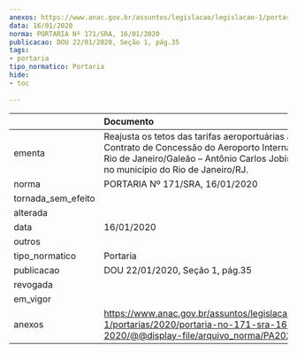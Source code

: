 ```yaml
---
anexos: https://www.anac.gov.br/assuntos/legislacao/legislacao-1/portarias/2020/portaria-no-171-sra-16-01-2020/@@display-file/arquivo_norma/PA2020-0171.pdf
data: 16/01/2020
norma: PORTARIA Nº 171/SRA, 16/01/2020
publicacao: DOU 22/01/2020, Seção 1, pág.35
tags:
- portaria
tipo_normatico: Portaria
hide: 
- toc 
 
---
```


|                    | Documento                                                                                                                                                                                                  |
|:-------------------|:-----------------------------------------------------------------------------------------------------------------------------------------------------------------------------------------------------------|
| ementa             | Reajusta os tetos das tarifas aeroportuárias aplicáveis ao Contrato de Concessão do Aeroporto Internacional do Rio de Janeiro/Galeão – Antônio Carlos Jobim, localizado no município do Rio de Janeiro/RJ. |
| norma              | PORTARIA Nº 171/SRA, 16/01/2020                                                                                                                                                                            |
| tornada_sem_efeito |                                                                                                                                                                                                            |
| alterada           |                                                                                                                                                                                                            |
| data               | 16/01/2020                                                                                                                                                                                                 |
| outros             |                                                                                                                                                                                                            |
| tipo_normatico     | Portaria                                                                                                                                                                                                   |
| publicacao         | DOU 22/01/2020, Seção 1, pág.35                                                                                                                                                                            |
| revogada           |                                                                                                                                                                                                            |
| em_vigor           |                                                                                                                                                                                                            |
| anexos             | https://www.anac.gov.br/assuntos/legislacao/legislacao-1/portarias/2020/portaria-no-171-sra-16-01-2020/@@display-file/arquivo_norma/PA2020-0171.pdf                                                        |